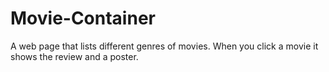 # Movie-Container
A web page that lists different genres of movies. When you click a movie it shows the review and a poster.
